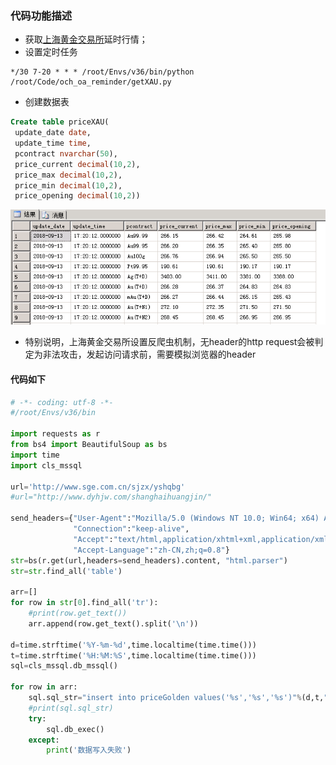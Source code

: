 
### 代码功能描述
- 获取[上海黄金交易所](http://www.sge.com.cn/sjzx/yshqbg)延时行情；
- 设置定时任务
```
*/30 7-20 * * * /root/Envs/v36/bin/python /root/Code/och_oa_reminder/getXAU.py
```
- 创建数据表
```sql
Create table priceXAU(
 update_date date,
 update_time time,
 pcontract nvarchar(50),
 price_current decimal(10,2),
 price_max decimal(10,2),
 price_min decimal(10,2),
 price_opening decimal(10,2))
```
![采集数据](https://github.com/QingYu2017/pic/blob/master/07.png)
- 特别说明，上海黄金交易所设置反爬虫机制，无header的http request会被判定为非法攻击，发起访问请求前，需要模拟浏览器的header
#### 代码如下
```python
# -*- coding: utf-8 -*- 
#/root/Envs/v36/bin

import requests as r
from bs4 import BeautifulSoup as bs
import time
import cls_mssql

url='http://www.sge.com.cn/sjzx/yshqbg'
#url="http://www.dyhjw.com/shanghaihuangjin/"

send_headers={"User-Agent":"Mozilla/5.0 (Windows NT 10.0; Win64; x64) AppleWebKit/537.36 (KHTML, like Gecko) Chrome/61.0.3163.100 Safari/537.36",
              "Connection":"keep-alive",
              "Accept":"text/html,application/xhtml+xml,application/xml;q=0.9,image/webp,image/apng,*/*;q=0.8",
              "Accept-Language":"zh-CN,zh;q=0.8"}
str=bs(r.get(url,headers=send_headers).content, "html.parser")
str=str.find_all('table')

arr=[]
for row in str[0].find_all('tr'):
    #print(row.get_text())
    arr.append(row.get_text().split('\n'))

d=time.strftime('%Y-%m-%d',time.localtime(time.time()))
t=time.strftime('%H:%M:%S',time.localtime(time.time()))
sql=cls_mssql.db_mssql()

for row in arr:
    sql.sql_str="insert into priceGolden values('%s','%s','%s')"%(d,t,"','".join(row[1:-1]))
    #print(sql.sql_str)
    try:
        sql.db_exec()
    except:
        print('数据写入失败')

```
